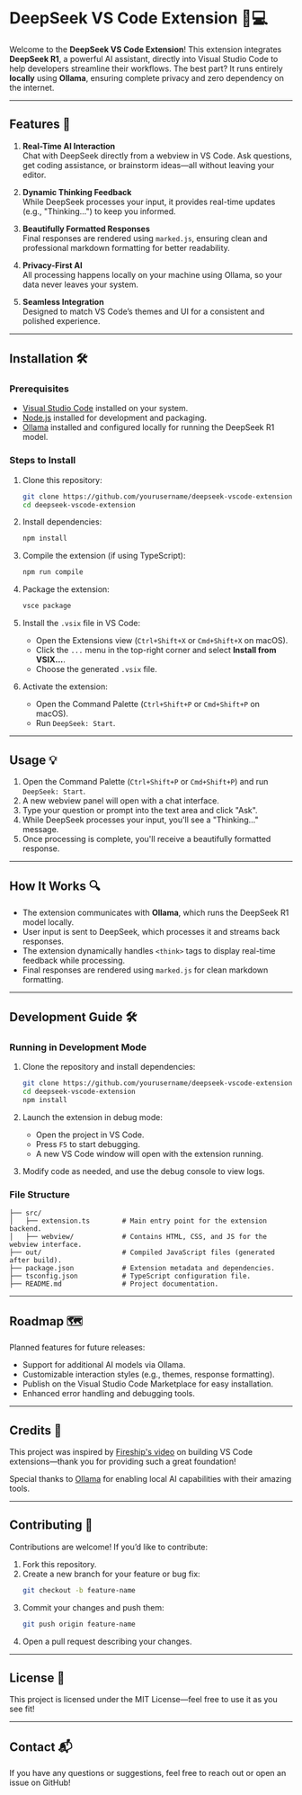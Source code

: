 # DeepSeek VS Code Extension 🧠💻

Welcome to the **DeepSeek VS Code Extension**! This extension integrates **DeepSeek R1**, a powerful AI assistant, directly into Visual Studio Code to help developers streamline their workflows. The best part? It runs entirely **locally** using **Ollama**, ensuring complete privacy and zero dependency on the internet.

---

## Features 🚀

1. **Real-Time AI Interaction**  
   Chat with DeepSeek directly from a webview in VS Code. Ask questions, get coding assistance, or brainstorm ideas—all without leaving your editor.

2. **Dynamic Thinking Feedback**  
   While DeepSeek processes your input, it provides real-time updates (e.g., "Thinking...") to keep you informed.

3. **Beautifully Formatted Responses**  
   Final responses are rendered using `marked.js`, ensuring clean and professional markdown formatting for better readability.

4. **Privacy-First AI**  
   All processing happens locally on your machine using Ollama, so your data never leaves your system.

5. **Seamless Integration**  
   Designed to match VS Code’s themes and UI for a consistent and polished experience.

---

## Installation 🛠️

### Prerequisites
- [Visual Studio Code](https://code.visualstudio.com/) installed on your system.
- [Node.js](https://nodejs.org/) installed for development and packaging.
- [Ollama](https://ollama.ai/) installed and configured locally for running the DeepSeek R1 model.

### Steps to Install
1. Clone this repository:
   ```bash
   git clone https://github.com/yourusername/deepseek-vscode-extension.git
   cd deepseek-vscode-extension
   ```

2. Install dependencies:
   ```bash
   npm install
   ```

3. Compile the extension (if using TypeScript):
   ```bash
   npm run compile
   ```

4. Package the extension:
   ```bash
   vsce package
   ```

5. Install the `.vsix` file in VS Code:
   - Open the Extensions view (`Ctrl+Shift+X` or `Cmd+Shift+X` on macOS).
   - Click the `...` menu in the top-right corner and select **Install from VSIX...**.
   - Choose the generated `.vsix` file.

6. Activate the extension:
   - Open the Command Palette (`Ctrl+Shift+P` or `Cmd+Shift+P` on macOS).
   - Run `DeepSeek: Start`.

---

## Usage 💡

1. Open the Command Palette (`Ctrl+Shift+P` or `Cmd+Shift+P`) and run `DeepSeek: Start`.
2. A new webview panel will open with a chat interface.
3. Type your question or prompt into the text area and click "Ask".
4. While DeepSeek processes your input, you'll see a "Thinking..." message.
5. Once processing is complete, you'll receive a beautifully formatted response.

---

## How It Works 🔍

- The extension communicates with **Ollama**, which runs the DeepSeek R1 model locally.
- User input is sent to DeepSeek, which processes it and streams back responses.
- The extension dynamically handles `<think>` tags to display real-time feedback while processing.
- Final responses are rendered using `marked.js` for clean markdown formatting.

---

## Development Guide 🛠️

### Running in Development Mode
1. Clone the repository and install dependencies:
   ```bash
   git clone https://github.com/yourusername/deepseek-vscode-extension.git
   cd deepseek-vscode-extension
   npm install
   ```

2. Launch the extension in debug mode:
   - Open the project in VS Code.
   - Press `F5` to start debugging.
   - A new VS Code window will open with the extension running.

3. Modify code as needed, and use the debug console to view logs.

### File Structure
```
├── src/
│   ├── extension.ts        # Main entry point for the extension backend.
│   ├── webview/            # Contains HTML, CSS, and JS for the webview interface.
├── out/                    # Compiled JavaScript files (generated after build).
├── package.json            # Extension metadata and dependencies.
├── tsconfig.json           # TypeScript configuration file.
├── README.md               # Project documentation.
```

---

## Roadmap 🗺️

Planned features for future releases:
- Support for additional AI models via Ollama.
- Customizable interaction styles (e.g., themes, response formatting).
- Publish on the Visual Studio Code Marketplace for easy installation.
- Enhanced error handling and debugging tools.

---

## Credits 🙌

This project was inspired by [Fireship's video](https://www.youtube.com/@Fireship) on building VS Code extensions—thank you for providing such a great foundation!  

Special thanks to [Ollama](https://ollama.ai/) for enabling local AI capabilities with their amazing tools.

---

## Contributing 🤝

Contributions are welcome! If you’d like to contribute:
1. Fork this repository.
2. Create a new branch for your feature or bug fix:  
   ```bash
   git checkout -b feature-name
   ```
3. Commit your changes and push them:  
   ```bash
   git push origin feature-name
   ```
4. Open a pull request describing your changes.

---

## License 📜

This project is licensed under the MIT License—feel free to use it as you see fit!

---

## Contact 📬

If you have any questions or suggestions, feel free to reach out or open an issue on GitHub!
